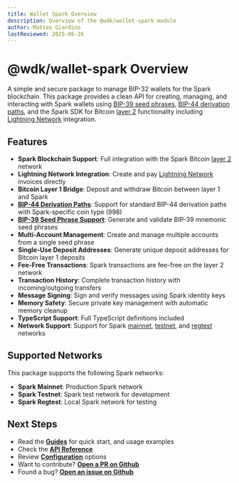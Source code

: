 ```yaml
---
title: Wallet Spark Overview
description: Overview of the @wdk/wallet-spark module
author: Matteo Giardino
lastReviewed: 2025-06-26
---
```


# @wdk/wallet-spark Overview

A simple and secure package to manage BIP-32 wallets for the Spark blockchain. This package provides a clean API for creating, managing, and interacting with Spark wallets using [BIP-39 seed phrases](../../resources/concepts.md#bip-39-mnemonic-seed-phrases), [BIP-44 derivation paths](../../resources/concepts.md#bip-44-multi-account-hierarchy), and the Spark SDK for Bitcoin [layer 2](../../resources/concepts.md#layer-2-solutions) functionality including [Lightning Network](../../resources/concepts.md#lightning-network) integration.

## Features

- **Spark Blockchain Support**: Full integration with the Spark Bitcoin [layer 2](../../resources/concepts.md#layer-2-solutions) network
- **Lightning Network Integration**: Create and pay [Lightning Network](../../resources/concepts.md#lightning-network) invoices directly
- **Bitcoin Layer 1 Bridge**: Deposit and withdraw Bitcoin between layer 1 and Spark
- **[BIP-44 Derivation Paths](../../resources/concepts.md#bip-44-multi-account-hierarchy)**: Support for standard BIP-44 derivation paths with Spark-specific coin type (998)
- **[BIP-39 Seed Phrase Support](../../resources/concepts.md#bip-39-mnemonic-seed-phrases)**: Generate and validate BIP-39 mnemonic seed phrases
- **Multi-Account Management**: Create and manage multiple accounts from a single seed phrase
- **Single-Use Deposit Addresses**: Generate unique deposit addresses for Bitcoin layer 1 deposits
- **Fee-Free Transactions**: Spark transactions are fee-free on the layer 2 network
- **Transaction History**: Complete transaction history with incoming/outgoing transfers
- **Message Signing**: Sign and verify messages using Spark identity keys
- **Memory Safety**: Secure private key management with automatic memory cleanup
- **TypeScript Support**: Full TypeScript definitions included
- **Network Support**: Support for Spark [mainnet](../../resources/concepts.md#mainnet), [testnet](../../resources/concepts.md#testnet), and [regtest](../../resources/concepts.md#regtest) networks

## Supported Networks

This package supports the following Spark networks:

- **Spark Mainnet**: Production Spark network
- **Spark Testnet**: Spark test network for development
- **Spark Regtest**: Local Spark network for testing

## Next Steps

- Read the **[Guides](guides.md)** for quick start, and usage examples
- Check the **[API Reference](api-reference.md)** 
- Review **[Configuration](configuration.md)** options
- Want to contribute? **[Open a PR on Github](https://github.com/tetherto/wdk-wallet-spark)**
- Found a bug? **[Open an issue on Github](https://github.com/tetherto/wdk-wallet-spark/issues)** 